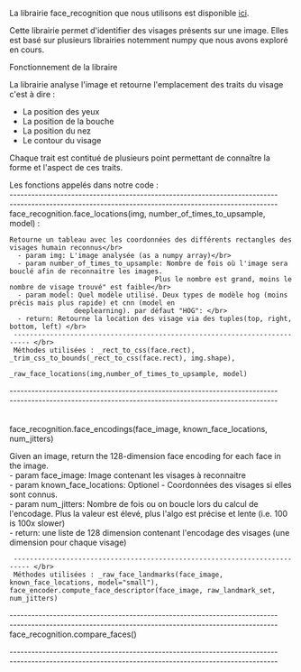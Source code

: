 La librairie face_recognition que nous utilisons est disponible [ici](https://github.com/ageitgey/face_recognition).

Cette librairie permet d'identifier des visages présents sur une image. Elles est basé sur plusieurs librairies notemment numpy que nous avons exploré en cours.

Fonctionnement de la libraire

La librairie analyse l'image et retourne l'emplacement des traits du visage c'est à dire :
- La position des yeux
- La position de la bouche
- La position du nez
- Le contour du visage

Chaque trait est contitué de plusieurs point permettant de connaître la forme et l'aspect de ces traits.

Les fonctions appelés dans notre code : </br>
   -------------------------------------------------------------------------- </br>
   -------------------------------------------------------------------------- </br>
  face_recognition.face_locations(img, number_of_times_to_upsample, model) : </br>
 
    Retourne un tableau avec les coordonnées des différents rectangles des visages humain reconnus</br>
      - param img: L'image analysée (as a numpy array)</br>
      - param number_of_times_to_upsample: Nombre de fois où l'image sera bouclé afin de reconnaitre les images. 
                                        Plus le nombre est grand, moins le nombre de visage trouvé" est faible</br>
      - param model: Quel modèle utilisé. Deux types de modèle hog (moins précis mais plus rapide) et cnn (model en    
                    deeplearning). par défaut "HOG": </br>
      - return: Retourne la location des visage via des tuples(top, right, bottom, left) </br>
     -------------------------------------------------------------------------- </br>
     Méthodes utilisées : _rect_to_css(face.rect), _trim_css_to_bounds(_rect_to_css(face.rect), img.shape), 
                          _raw_face_locations(img,number_of_times_to_upsample, model)
    
   -------------------------------------------------------------------------- </br>
   -------------------------------------------------------------------------- </br>    
   </br>
  face_recognition.face_encodings(face_image, known_face_locations, num_jitters) </br>
  
  Given an image, return the 128-dimension face encoding for each face in the image.</br>
    - param face_image: Image contenant les visages à reconnaitre</br>
    - param known_face_locations: Optionel - Coordonnées des visages si elles sont connus.</br>
    - param num_jitters: Nombre de fois ou on boucle lors du calcul de l'encodage. Plus la valeur est élevé, plus l'algo est précise et lente (i.e. 100 is 100x slower)</br>
    - return: une liste de 128 dimension contenant l'encodage des visages (une dimension pour chaque visage)</br>
    
     -------------------------------------------------------------------------- </br>
     Méthodes utilisées : _raw_face_landmarks(face_image, known_face_locations, model="small"), face_encoder.compute_face_descriptor(face_image, raw_landmark_set, num_jitters)
   -------------------------------------------------------------------------- </br>
   -------------------------------------------------------------------------- </br>
  face_recognition.compare_faces()
  
   -------------------------------------------------------------------------- </br>
   -------------------------------------------------------------------------- </br>
